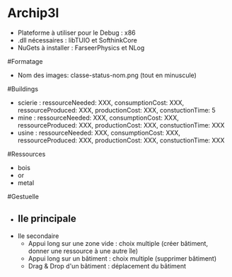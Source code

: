 # Archip3l
- Plateforme à utiliser pour le Debug : x86
- .dll nécessaires : libTUIO et SofthinkCore
- NuGets à installer : FarseerPhysics et NLog

#Formatage
- Nom des images: classe-status-nom.png (tout en minuscule)

#Buildings
- scierie : ressourceNeeded: XXX, consumptionCost: XXX, ressourceProduced: XXX, productionCost: XXX, constuctionTime: 5
- mine : ressourceNeeded: XXX, consumptionCost: XXX, ressourceProduced: XXX, productionCost: XXX, constuctionTime: XXX
- usine : ressourceNeeded: XXX, consumptionCost: XXX, ressourceProduced: XXX, productionCost: XXX, constuctionTime: XXX

#Ressources
- bois
- or
- metal

#Gestuelle
- Ile principale
  - 
- Ile secondaire
  - Appui long sur une zone vide : choix multiple (créer bâtiment, donner une ressource à une autre île)
  - Appui long sur un bâtiment : choix multiple (supprimer bâtiment)
  - Drag & Drop d'un bâtiment : déplacement du bâtiment
